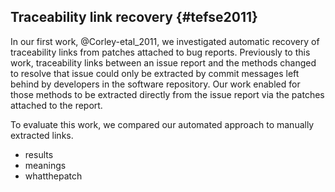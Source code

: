 
## Traceability link recovery {#tefse2011}

In our first work, @Corley-etal_2011, we investigated automatic recovery of
traceability links from patches attached to bug reports. Previously to this
work, traceability links between an issue report and the methods changed to
resolve that issue could only be extracted by commit messages left behind by
developers in the software repository. Our work enabled for those methods to be
extracted directly from the issue report via the patches attached to the
report.

To evaluate this work, we compared our automated approach to manually extracted
links.

- results
- meanings
- whatthepatch
